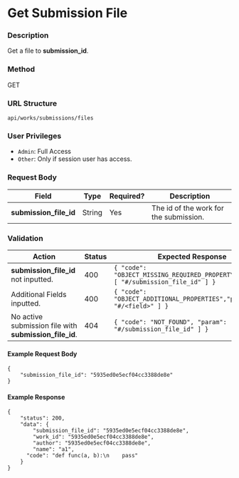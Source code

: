 Get Submission File
===
### Description
Get a file to **submission_id**.

### Method
GET

### URL Structure
`api/works/submissions/files`

### User Privileges
* `Admin`: Full Access
* `Other`: Only if session user has access.

### Request Body
| Field       | Type   | Required? | Description                            |
|-------------|--------|-----------|----------------------------------------|
| **submission_file_id** | String | Yes       | The id of the work for the submission. |

### Validation
| Action                                            | Status | Expected Response                                                               |
|---------------------------------------------------|--------|---------------------------------------------------------------------------------|
| **submission_file_id** not inputted.                   | 400    | `{ "code": "OBJECT_MISSING_REQUIRED_PROPERTY","param": [ "#/submission_file_id" ] }` |
| Additional Fields inputted.                       | 400    | `{ "code": "OBJECT_ADDITIONAL_PROPERTIES","param": [ "#/<field>" ] }`           |
| No active submission file with **submission_file_id**.      | 404    | `{ "code": "NOT_FOUND", "param": [ "#/submission_file_id" ] }`                       |

#### Example Request Body
```
{
    "submission_file_id": "5935ed0e5ecf04cc3388de8e"
}
```
#### Example Response
```
{
    "status": 200,
    "data": {
        "submission_file_id": "5935ed0e5ecf04cc3388de8e",
        "work_id": "5935ed0e5ecf04cc3388de8e",
        "author": "5935ed0e5ecf04cc3388de8e",
        "name": "a1",
      "code": "def func(a, b):\n    pass"
    }
}
```
